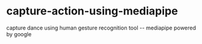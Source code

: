 # capture-action-using-mediapipe

capture dance using human gesture recognition tool -- mediapipe powered by google 

